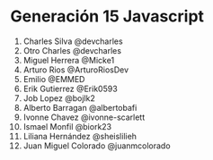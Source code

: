 # Generación 15 Javascript

1. Charles Silva @devcharles
2. Otro Charles @devcharles
3. Miguel Herrera @Micke1
4. Arturo Rios @ArturoRiosDev
5. Emilio @EMMED
6. Erik Gutierrez @Erik0593
7. Job Lopez @bojlk2
8. Alberto Barragan @albertobafi
9. Ivonne Chavez @ivonne-scarlett
10. Ismael Monfil @biork23
11. Liliana Hernández @sheislilieh
12. Juan Miguel Colorado @juanmcolorado